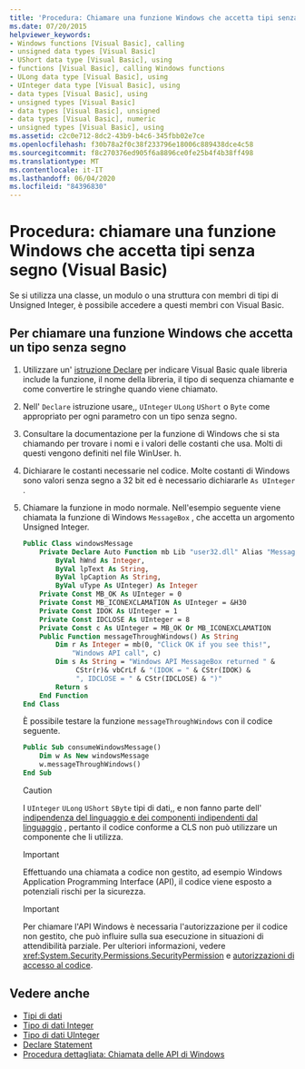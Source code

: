 ```yaml
---
title: 'Procedura: Chiamare una funzione Windows che accetta tipi senza segno'
ms.date: 07/20/2015
helpviewer_keywords:
- Windows functions [Visual Basic], calling
- unsigned data types [Visual Basic]
- UShort data type [Visual Basic], using
- functions [Visual Basic], calling Windows functions
- ULong data type [Visual Basic], using
- UInteger data type [Visual Basic], using
- data types [Visual Basic], using
- unsigned types [Visual Basic]
- data types [Visual Basic], unsigned
- data types [Visual Basic], numeric
- unsigned types [Visual Basic], using
ms.assetid: c2c0e712-8dc2-43b9-b4c6-345fbb02e7ce
ms.openlocfilehash: f30b78a2f0c38f233796e18006c889438dce4c58
ms.sourcegitcommit: f8c270376ed905f6a8896ce0fe25b4f4b38ff498
ms.translationtype: MT
ms.contentlocale: it-IT
ms.lasthandoff: 06/04/2020
ms.locfileid: "84396830"
---
```

# <a name="how-to-call-a-windows-function-that-takes-unsigned-types-visual-basic"></a>Procedura: chiamare una funzione Windows che accetta tipi senza segno (Visual Basic)

Se si utilizza una classe, un modulo o una struttura con membri di tipi di Unsigned Integer, è possibile accedere a questi membri con Visual Basic.

## <a name="to-call-a-windows-function-that-takes-an-unsigned-type"></a>Per chiamare una funzione Windows che accetta un tipo senza segno

1. Utilizzare un' [istruzione Declare](../../language-reference/statements/declare-statement.md) per indicare Visual Basic quale libreria include la funzione, il nome della libreria, il tipo di sequenza chiamante e come convertire le stringhe quando viene chiamato.

2. Nell' `Declare` istruzione usare,, `UInteger` `ULong` `UShort` o `Byte` come appropriato per ogni parametro con un tipo senza segno.

3. Consultare la documentazione per la funzione di Windows che si sta chiamando per trovare i nomi e i valori delle costanti che usa. Molti di questi vengono definiti nel file WinUser. h.

4. Dichiarare le costanti necessarie nel codice. Molte costanti di Windows sono valori senza segno a 32 bit ed è necessario dichiararle `As UInteger` .

5. Chiamare la funzione in modo normale. Nell'esempio seguente viene chiamata la funzione di Windows `MessageBox` , che accetta un argomento Unsigned Integer.

    ```vb
    Public Class windowsMessage
        Private Declare Auto Function mb Lib "user32.dll" Alias "MessageBox" (
            ByVal hWnd As Integer,
            ByVal lpText As String,
            ByVal lpCaption As String,
            ByVal uType As UInteger) As Integer
        Private Const MB_OK As UInteger = 0
        Private Const MB_ICONEXCLAMATION As UInteger = &H30
        Private Const IDOK As UInteger = 1
        Private Const IDCLOSE As UInteger = 8
        Private Const c As UInteger = MB_OK Or MB_ICONEXCLAMATION
        Public Function messageThroughWindows() As String
            Dim r As Integer = mb(0, "Click OK if you see this!",
                "Windows API call", c)
            Dim s As String = "Windows API MessageBox returned " &
                 CStr(r)& vbCrLf & "(IDOK = " & CStr(IDOK) &
                 ", IDCLOSE = " & CStr(IDCLOSE) & ")"
            Return s
        End Function
    End Class
    ```

     È possibile testare la funzione `messageThroughWindows` con il codice seguente.

    ```vb
    Public Sub consumeWindowsMessage()
        Dim w As New windowsMessage
        w.messageThroughWindows()
    End Sub
    ```

    > [!CAUTION]
    > I `UInteger` `ULong` `UShort` `SByte` tipi di dati,, e non fanno parte dell' [indipendenza del linguaggio e dei componenti indipendenti dal linguaggio](../../../standard/language-independence-and-language-independent-components.md) , pertanto il codice conforme a CLS non può utilizzare un componente che li utilizza.

    > [!IMPORTANT]
    > Effettuando una chiamata a codice non gestito, ad esempio Windows Application Programming Interface (API), il codice viene esposto a potenziali rischi per la sicurezza.

    > [!IMPORTANT]
    > Per chiamare l'API Windows è necessaria l'autorizzazione per il codice non gestito, che può influire sulla sua esecuzione in situazioni di attendibilità parziale. Per ulteriori informazioni, vedere <xref:System.Security.Permissions.SecurityPermission> e [autorizzazioni di accesso al codice](https://docs.microsoft.com/previous-versions/dotnet/netframework-4.0/h846e9b3(v=vs.100)).

## <a name="see-also"></a>Vedere anche

- [Tipi di dati](../../language-reference/data-types/index.md)
- [Tipo di dati Integer](../../language-reference/data-types/integer-data-type.md)
- [Tipo di dati UInteger](../../language-reference/data-types/uinteger-data-type.md)
- [Declare Statement](../../language-reference/statements/declare-statement.md)
- [Procedura dettagliata: Chiamata delle API di Windows](walkthrough-calling-windows-apis.md)
